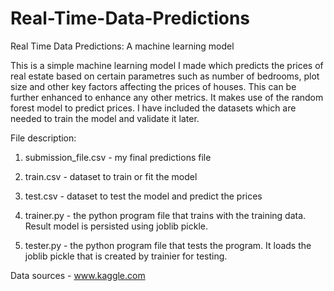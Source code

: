 # Real-Time-Data-Predictions
Real Time Data Predictions: A machine learning model

This is a simple machine learning model I made which predicts the prices of real estate based on certain parametres such as number of bedrooms, plot size and other key factors affecting the prices of houses.
This can be further enhanced to enhance any other metrics.
It makes use of the random forest model to predict prices. I have included the datasets which are needed to train the model and validate it later.

File description:

1. submission_file.csv - my final predictions file

2. train.csv - dataset to train or fit the model

3. test.csv - dataset to test the model and predict the prices

4. trainer.py - the python program file that trains with the training data. Result model is persisted using joblib pickle. 

5. tester.py - the python program file that tests the program. It loads the joblib pickle that is created by trainier for testing.

Data sources - www.kaggle.com
